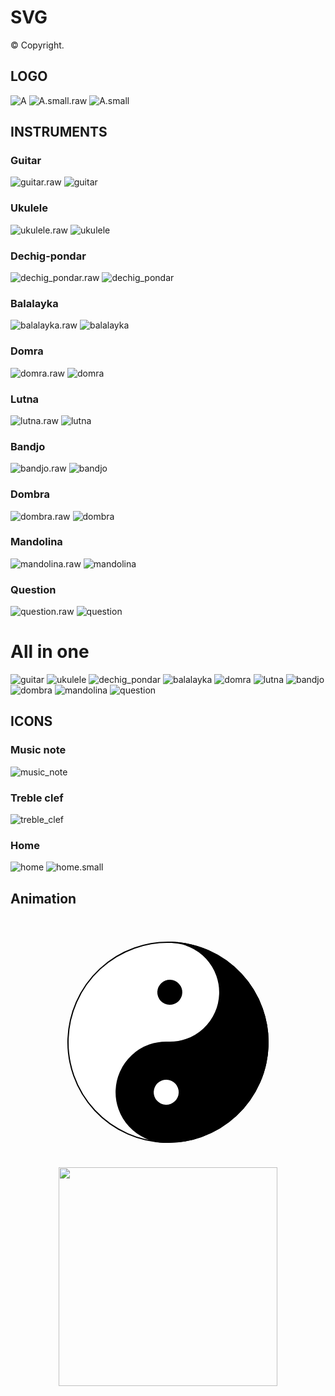 # SVG 

© Copyright.

## LOGO

![A](https://raw.githubusercontent.com/BorisPlus/SVG/master/LOGO/A.svg?sanitize=true)
![A.small.raw](https://raw.githubusercontent.com/BorisPlus/SVG/master/LOGO/A.small.raw.svg?sanitize=true)
![A.small](https://raw.githubusercontent.com/BorisPlus/SVG/master/LOGO/A.small.svg?sanitize=true)

## INSTRUMENTS

### Guitar

![guitar.raw](https://raw.githubusercontent.com/BorisPlus/SVG/master/INSTRUMENTS/guitar.raw.svg?sanitize=true)
![guitar](https://raw.githubusercontent.com/BorisPlus/SVG/master/INSTRUMENTS/guitar.svg?sanitize=true)

### Ukulele

![ukulele.raw](https://raw.githubusercontent.com/BorisPlus/SVG/master/INSTRUMENTS/ukulele.raw.svg?sanitize=true)
![ukulele](https://raw.githubusercontent.com/BorisPlus/SVG/master/INSTRUMENTS/ukulele.svg?sanitize=true)

### Dechig-pondar

![dechig_pondar.raw](https://raw.githubusercontent.com/BorisPlus/SVG/master/INSTRUMENTS/dechig_pondar.raw.svg?sanitize=true)
![dechig_pondar](https://raw.githubusercontent.com/BorisPlus/SVG/master/INSTRUMENTS/dechig_pondar.svg?sanitize=true)

### Balalayka

![balalayka.raw](https://raw.githubusercontent.com/BorisPlus/SVG/master/INSTRUMENTS/balalayka.raw.svg?sanitize=true)
![balalayka](https://raw.githubusercontent.com/BorisPlus/SVG/master/INSTRUMENTS/balalayka.svg?sanitize=true)

### Domra

![domra.raw](https://raw.githubusercontent.com/BorisPlus/SVG/master/INSTRUMENTS/domra.raw.svg?sanitize=true)
![domra](https://raw.githubusercontent.com/BorisPlus/SVG/master/INSTRUMENTS/domra.svg?sanitize=true)

### Lutna

![lutna.raw](https://raw.githubusercontent.com/BorisPlus/SVG/master/INSTRUMENTS/lutna.raw.svg?sanitize=true)
![lutna](https://raw.githubusercontent.com/BorisPlus/SVG/master/INSTRUMENTS/lutna.svg?sanitize=true)

### Bandjo

![bandjo.raw](https://raw.githubusercontent.com/BorisPlus/SVG/master/INSTRUMENTS/bandjo.raw.svg?sanitize=true)
![bandjo](https://raw.githubusercontent.com/BorisPlus/SVG/master/INSTRUMENTS/bandjo.svg?sanitize=true)

### Dombra

![dombra.raw](https://raw.githubusercontent.com/BorisPlus/SVG/master/INSTRUMENTS/dombra.raw.svg?sanitize=true)
![dombra](https://raw.githubusercontent.com/BorisPlus/SVG/master/INSTRUMENTS/dombra.svg?sanitize=true)

### Mandolina

![mandolina.raw](https://raw.githubusercontent.com/BorisPlus/SVG/master/INSTRUMENTS/mandolina.raw.svg?sanitize=true)
![mandolina](https://raw.githubusercontent.com/BorisPlus/SVG/master/INSTRUMENTS/mandolina.svg?sanitize=true)

### Question

![question.raw](https://raw.githubusercontent.com/BorisPlus/SVG/master/INSTRUMENTS/question.raw.svg?sanitize=true)
![question](https://raw.githubusercontent.com/BorisPlus/SVG/master/INSTRUMENTS/question.svg?sanitize=true)

# All in one

![guitar](https://raw.githubusercontent.com/BorisPlus/SVG/master/INSTRUMENTS/guitar.svg?sanitize=true)
![ukulele](https://raw.githubusercontent.com/BorisPlus/SVG/master/INSTRUMENTS/ukulele.svg?sanitize=true)
![dechig_pondar](https://raw.githubusercontent.com/BorisPlus/SVG/master/INSTRUMENTS/dechig_pondar.svg?sanitize=true)
![balalayka](https://raw.githubusercontent.com/BorisPlus/SVG/master/INSTRUMENTS/balalayka.svg?sanitize=true)
![domra](https://raw.githubusercontent.com/BorisPlus/SVG/master/INSTRUMENTS/domra.svg?sanitize=true)
![lutna](https://raw.githubusercontent.com/BorisPlus/SVG/master/INSTRUMENTS/lutna.svg?sanitize=true)
![bandjo](https://raw.githubusercontent.com/BorisPlus/SVG/master/INSTRUMENTS/bandjo.svg?sanitize=true)
![dombra](https://raw.githubusercontent.com/BorisPlus/SVG/master/INSTRUMENTS/dombra.svg?sanitize=true)
![mandolina](https://raw.githubusercontent.com/BorisPlus/SVG/master/INSTRUMENTS/mandolina.svg?sanitize=true)
![question](https://raw.githubusercontent.com/BorisPlus/SVG/master/INSTRUMENTS/question.svg?sanitize=true)

## ICONS

### Music note

![music_note](https://raw.githubusercontent.com/BorisPlus/SVG/master/ICONS/music_note.svg?sanitize=true)

### Treble clef

![treble_clef](https://raw.githubusercontent.com/BorisPlus/SVG/master/ICONS/treble_clef.svg?sanitize=true)

### Home

![home](https://raw.githubusercontent.com/BorisPlus/SVG/master/ICONS/home.svg?sanitize=true)
![home.small](https://raw.githubusercontent.com/BorisPlus/SVG/master/ICONS/home.small.svg?sanitize=true)

## Animation

<p align="center">

<img src="data:image/svg+xml;base64,PD94bWwgdmVyc2lvbj0iMS4wIiBlbmNvZGluZz0iVVRGLTgiIHN0YW5kYWxvbmU9Im5vIj8+Cjwh%0D%0ARE9DVFlQRSBzdmcgUFVCTElDICItLy9XM0MvL0RURCBTVkcgMS4xLy9FTiIKICAgICAgICAiaHR0%0D%0AcDovL3d3dy53My5vcmcvR3JhcGhpY3MvU1ZHLzEuMS9EVEQvc3ZnMTEuZHRkIj4KPHN2ZyB3aWR0%0D%0AaD0iNDAwIiBoZWlnaHQ9IjQwMCIgdmlld0JveD0iLTUwIC01MCAxMDAgMTAwIgogICAgIHhtbG5z%0D%0APSJodHRwOi8vd3d3LnczLm9yZy8yMDAwL3N2ZyIKICAgICB4bWxuczp4bGluaz0iaHR0cDovL3d3%0D%0Ady53My5vcmcvMTk5OS94bGluayI+CiAgICA8ZyBzdHlsZT0ic3Ryb2tlOiMwMDA7c3Ryb2tlLXdp%0D%0AZHRoOjAuNTtzdHJva2UtbGluZWpvaW46cm91bmQ7c3Ryb2tlLWxpbmVjYXA6cm91bmQ7ZmlsbDoj%0D%0AMDAwOyI+CiAgICAgICAgPGNpcmNsZSBjeD0iMCIgY3k9IjAiIHI9IjQwIiBzdHlsZT0ic3Ryb2tl%0D%0ALXdpZHRoOjAuNTtmaWxsOiNmZmY7Ii8+CiAgICAgICAgPHBhdGggZD0iTSAwIC00MAogICAgICAg%0D%0AICAgIEEgMjAgMjAgMCAwIDEgMCAwCiAgICAgICAgICAgQSAyMCAyMCAwIDAgMCAwIDQwCiAgICAg%0D%0AICAgICAgQSA0MCA0MCAwIDAgMCAwIC00MAogICAgICAgICAgICIgIC8+CiAgICAgICAgPGNpcmNs%0D%0AZSBjeD0iMCIgY3k9IjIwIiByPSI1IiBzdHlsZT0ic3Ryb2tlLXdpZHRoOjA7c3Ryb2tlOiMwMDA7%0D%0AZmlsbDojZmZmOyIvPgogICAgICAgIDxjaXJjbGUgY3g9IjAiIGN5PSItMjAiIHI9IjUiIHN0eWxl%0D%0APSJzdHJva2Utd2lkdGg6MDtzdHJva2U6IzAwMDtmaWxsOiMwMDA7Ii8+CiAgICAgICAgPGFuaW1h%0D%0AdGVUcmFuc2Zvcm0gYXR0cmlidXRlTmFtZT0idHJhbnNmb3JtIgogICAgICAgICAgICAgICAgICAg%0D%0AICAgICAgIGF0dHJpYnV0ZVR5cGU9IlhNTCIKICAgICAgICAgICAgICAgICAgICAgICAgICB0eXBl%0D%0APSJyb3RhdGUiCiAgICAgICAgICAgICAgICAgICAgICAgICAgZnJvbT0iMCAwIDAiCiAgICAgICAg%0D%0AICAgICAgICAgICAgICAgICAgdG89IjM2MCAwIDAiCiAgICAgICAgICAgICAgICAgICAgICAgICAg%0D%0AZHVyPSIzNXMiCiAgICAgICAgICAgICAgICAgICAgICAgICAgcmVwZWF0Q291bnQ9ImluZGVmaW5p%0D%0AdGUiLz4KICAgIDwvZz4KPC9zdmc+"/>

<img src="https://raw.githubusercontent.com/BorisPlus/SVG/master/YIN_YANG/yin_yang.svg?sanitize=true" width="350"/>

</p>

